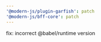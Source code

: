 ```yaml
---
'@modern-js/plugin-garfish': patch
'@modern-js/bff-core': patch
---
```


fix: incorrect @babel/runtime version
